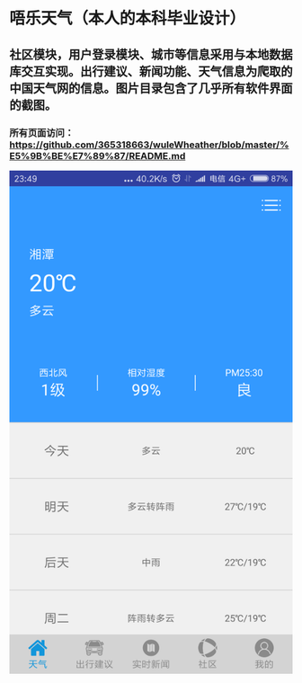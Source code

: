 唔乐天气（本人的本科毕业设计）
====
社区模块，用户登录模块、城市等信息采用与本地数据库交互实现。出行建议、新闻功能、天气信息为爬取的中国天气网的信息。图片目录包含了几乎所有软件界面的截图。
-----
### 所有页面访问：https://github.com/365318663/wuleWheather/blob/master/%E5%9B%BE%E7%89%87/README.md


![主图](https://github.com/365318663/WuleWheather/blob/master/%E5%9B%BE%E7%89%87/Screenshot_2018-06-02-23-49-07-578_com.litao.ttweather.png)
